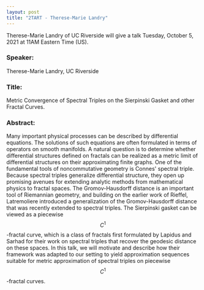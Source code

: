```yaml
---
layout: post
title: "2TART - Therese-Marie Landry"
---
```


Therese-Marie Landry of UC Riverside will give a talk Tuesday, October 5, 2021 at 11AM Eastern Time (US). 

### Speaker:

Therese-Marie Landry, UC Riverside

### Title:

Metric Convergence of Spectral Triples on the Sierpinski Gasket and other Fractal Curves.

### Abstract:

Many important physical processes can be described by differential equations. The solutions of such equations are often formulated in terms of operators on smooth manifolds. A natural question is to determine whether differential structures defined on fractals can be realized as a metric limit of differential structures on their approximating finite graphs. One of the fundamental tools of noncommutative geometry is Connes' spectral triple. Because spectral triples generalize differential structure, they open up promising avenues for extending analytic methods from mathematical physics to fractal spaces. The Gromov-Hausdorff distance is an important tool of Riemannian geometry, and building on the earlier work of Rieffel, Latremoliere introduced a generalization of the Gromov-Hausdorff distance that was recently extended to spectral triples. The Sierpinski gasket can be viewed as a piecewise $$C^1$$-fractal curve, which is a class of fractals first formulated by Lapidus and Sarhad for their work on spectral triples that recover the geodesic distance on these spaces. In this talk, we will motivate and describe how their framework was adapted to our setting to yield approximation sequences suitable for metric approximation of spectral triples on piecewise $$C^1$$-fractal curves.
